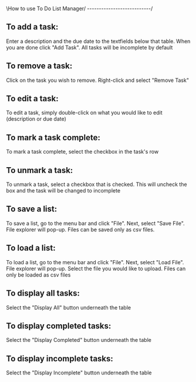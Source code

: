 \How to use To Do List Manager/
 \---------------------------/


To add a task:										
--------------
Enter a description and the due date to the textfields below that table.
When you are done click "Add Task". All tasks will be incomplete by default


To remove a task:
-----------------
Click on the task you wish to remove. Right-click and select "Remove Task"


To edit a task:
---------------
To edit a task, simply double-click on what you would like to edit (description or due date)


To mark a task complete:
------------------------
To mark a task complete, select the checkbox in the task's row


To unmark a task:
-----------------
To unmark a task, select a checkbox that is checked.
This will uncheck the box and the task will be changed to incomplete


To save a list:
---------------
To save a list, go to the menu bar and click "File". Next, select "Save File".
File explorer will pop-up. Files can be saved only as csv files.


To load a list:
---------------
To load a list, go to the menu bar and click "File". Next, select "Load File".
File explorer will pop-up. Select the file you would like to upload. Files can only be loaded as csv files

To display all tasks:
---------------------
Select the "Display All" button underneath the table

To display completed tasks:
---------------------
Select the "Display Completed" button underneath the table

To display incomplete tasks:
---------------------
Select the "Display Incomplete" button underneath the table



